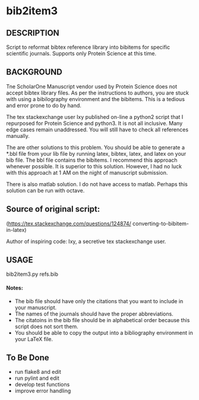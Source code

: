 # bib2item3

## DESCRIPTION

Script to reformat bibtex reference library into bibitems for specific 
scientific journals. Supports only Protein Science at this time.


## BACKGROUND

Tne ScholarOne Manuscript vendor used by Protein Science does not accept
bibtex library files. As per the instructions to authors, you are stuck
with using a bibilography environment and the bibitems. This is a tedious
and error prone to do by hand.

The tex stackexchange user Ixy published on-line a python2 script that I 
repurposed for Protein Science and python3. It is not all inclusive. Many 
edge cases remain unaddressed. You will still have to check all references 
manually.

The are other solutions to this problem. You should be able to  generate a 
*.bbl file from your lib file by running latex, bibtex, latex, and latex on 
your bib file. The bbl file contains the bibitems. I recommend
this approach whenever possible. It is superior to this solution. However,
I had no luck with this approach at 1 AM on the night of manuscript submission.

There is also matlab solution. I do not have access to matlab. Perhaps this 
solution can be run with octave.


## Source of original script: 
(https://tex.stackexchange.com/questions/124874/
converting-to-bibitem-in-latex)

Author of inspiring code: Ixy, a secretive tex stackexchange user.


## USAGE

bib2item3.py refs.bib

#### Notes:

- The bib file should have only the citations that you want to include in your manuscript.
- The names of the journals should have the proper abbreviations. 
- The citatoins in the bib file should be in alphabetical order because this script does not sort them.
- You should be able to copy the output into a bibliography environment in your LaTeX file. 


## To Be Done

- run flake8 and edit
- run pylint and edit
- develop test functions
- improve error handling
